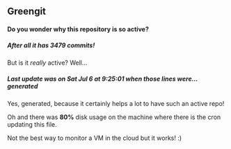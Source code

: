 ## Greengit

#### Do you wonder why this repository is so active?

##### After all it has 3479 commits!

But is it *really* active? Well...

##### Last update was on Sat Jul 6 at 9:25:01 when those lines were... generated

Yes, generated, because it certainly helps a lot to have such an active repo!

Oh and there was **80%** disk usage on the machine
where there is the cron updating this file.

Not the best way to monitor a VM in the cloud but it works! :)
